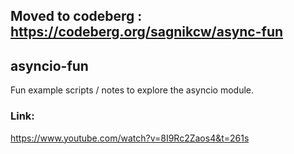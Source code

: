 ## Moved to codeberg : https://codeberg.org/sagnikcw/async-fun

## asyncio-fun

Fun example scripts / notes to explore the asyncio module.

### Link:

https://www.youtube.com/watch?v=8I9Rc2Zaos4&t=261s

